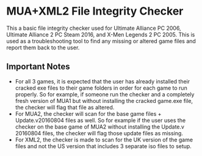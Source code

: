 # MUA+XML2 File Integrity Checker
This a basic file integrity checker used for Ultimate Alliance PC 2006, Ultimate Alliance 2 PC Steam 2016, and X-Men Legends 2 PC 2005. This is used as a troubleshooting tool to find any missing or altered game files and report them back to the user.

## Important Notes
- For all 3 games, it is expected that the user has already installed their cracked exe files to their game folders in order for each game to run properly. So for example, if someone run the checker and a completely fresh version of MUA1 but without installing the cracked game.exe file, the checker will flag that file as altered.
- For MUA2, the checker will scan for the base game files + Update.v20160804 files as well. So for example if the user uses the checker on the base game of MUA2 without installing the Update.v 20160804 files, the checker will flag those update files as missing.
- For XML2, the checker is made to scan for the UK version of the game files and not the US version that includes 3 separate iso files to setup.
